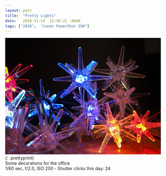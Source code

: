 ```yaml
---
layout: post
title:  "Pretty Lights"
date:   2010-11-14  12:38:21 -0600
tags: ["2010",  "Canon PowerShot S90"]
---
```

![:title](/images/2010/2010_1114_IMG_0872.jpg)
{: .prettyprint}  
Some decorations for the office  
1/60 sec, f/2.0, ISO 200 - Shutter clicks this day: 24